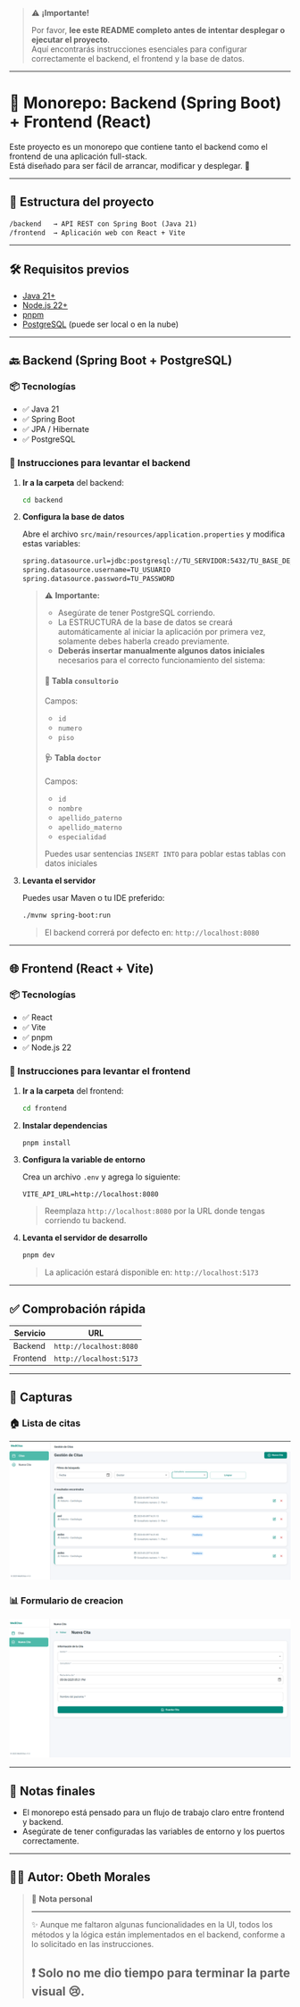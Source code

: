 

> ⚠️ **¡Importante!**
>
> Por favor, **lee este README completo antes de intentar desplegar o ejecutar el proyecto**.  
> Aquí encontrarás instrucciones esenciales para configurar correctamente el backend, el frontend y la base de datos.

---

# 🧩 Monorepo: Backend (Spring Boot) + Frontend (React)

Este proyecto es un monorepo que contiene tanto el backend como el frontend de una aplicación full-stack.  
Está diseñado para ser fácil de arrancar, modificar y desplegar. 🚀

---

## 📁 Estructura del proyecto

```
/backend   → API REST con Spring Boot (Java 21)
/frontend  → Aplicación web con React + Vite
```

---

## 🛠️ Requisitos previos

- [Java 21+](https://adoptium.net/)
- [Node.js 22+](https://nodejs.org/)
- [pnpm](https://pnpm.io/)
- [PostgreSQL](https://www.postgresql.org/) (puede ser local o en la nube)

---

## 🔙 Backend (Spring Boot + PostgreSQL)

### 📦 Tecnologías

- ✅ Java 21
- ✅ Spring Boot
- ✅ JPA / Hibernate
- ✅ PostgreSQL

### 🚀 Instrucciones para levantar el backend

1. **Ir a la carpeta** del backend:

    ```bash
    cd backend
    ```

2. **Configura la base de datos**

   Abre el archivo `src/main/resources/application.properties` y modifica estas variables:

   ```properties
   spring.datasource.url=jdbc:postgresql://TU_SERVIDOR:5432/TU_BASE_DE_DATOS
   spring.datasource.username=TU_USUARIO
   spring.datasource.password=TU_PASSWORD
   ```

   > ⚠️ **Importante:**
   > - Asegúrate de tener PostgreSQL corriendo.
   > - La ESTRUCTURA de la base de datos se creará automáticamente al iniciar la aplicación por primera vez, solamente debes haberla creado previamente.
   > - **Deberás insertar manualmente algunos datos iniciales** necesarios para el correcto funcionamiento del sistema:
   >
   > #### 🏥 Tabla `consultorio`
   > Campos:
   > - `id`
   > - `numero`
   > - `piso`
   >
   > #### 🩺 Tabla `doctor`
   > Campos:
   > - `id`
   > - `nombre`
   > - `apellido_paterno`
   > - `apellido_materno`
   > - `especialidad`
   >
   > Puedes usar sentencias `INSERT INTO` para poblar estas tablas con datos iniciales

3. **Levanta el servidor**

   Puedes usar Maven o tu IDE preferido:

   ```bash
   ./mvnw spring-boot:run
   ```

   > El backend correrá por defecto en: `http://localhost:8080`

---

## 🌐 Frontend (React + Vite)

### 📦 Tecnologías

- ✅ React
- ✅ Vite
- ✅ pnpm
- ✅ Node.js 22

### 🚀 Instrucciones para levantar el frontend

1. **Ir a la carpeta** del frontend:

    ```bash
    cd frontend
    ```

2. **Instalar dependencias**

    ```bash
    pnpm install
    ```

3. **Configura la variable de entorno**

    Crea un archivo `.env` y agrega lo siguiente:

    ```env
    VITE_API_URL=http://localhost:8080
    ```

    > Reemplaza `http://localhost:8080` por la URL donde tengas corriendo tu backend.

4. **Levanta el servidor de desarrollo**

    ```bash
    pnpm dev
    ```

   > La aplicación estará disponible en: `http://localhost:5173`

---

## ✅ Comprobación rápida

| Servicio  | URL                         |
|-----------|-----------------------------|
| Backend   | `http://localhost:8080`     |
| Frontend  | `http://localhost:5173`     |

---

## 📸 Capturas 

### 🏠 Lista de citas
![Lista de citas](screenshots/1.png)

### 📊 Formulario de creacion
![Formulario de creación](screenshots/2.png)

---

## 🧠 Notas finales

- El monorepo está pensado para un flujo de trabajo claro entre frontend y backend.
- Asegúrate de tener configuradas las variables de entorno y los puertos correctamente.

---

## 🧑‍💻 Autor: **Obeth Morales**

> 💬 **Nota personal**
>
> ---
> ✨ Aunque me faltaron algunas funcionalidades en la UI, todos los métodos y la lógica están implementados en el backend, conforme a lo solicitado en las instrucciones.
>
> ❗ Solo no me dio tiempo para terminar la parte visual 😢.
> ---
